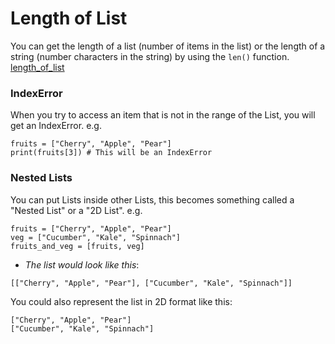 # Length of List
You can get the length of a list (number of items in the list) or the length of a string (number characters in the string) by using the ```len()``` function. [length_of_list](https://docs.python.org/3/library/functions.html#len)

### IndexError
When you try to access an item that is not in the range of the List, you will get an IndexError. e.g.

```
fruits = ["Cherry", "Apple", "Pear"]
print(fruits[3]) # This will be an IndexError
```

### Nested Lists
You can put Lists inside other Lists, this becomes something called a "Nested List" or a "2D List". e.g.

```
fruits = ["Cherry", "Apple", "Pear"]
veg = ["Cucumber", "Kale", "Spinnach"]
fruits_and_veg = [fruits, veg]
```

- _The list would look like this_: 
```
[["Cherry", "Apple", "Pear"], ["Cucumber", "Kale", "Spinnach"]]
```
You could also represent the list in 2D format like this:

```
["Cherry", "Apple", "Pear"]
["Cucumber", "Kale", "Spinnach"]
```
